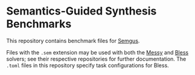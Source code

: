 # Semantics-Guided Synthesis Benchmarks

This repository contains benchmark files for [Semgus](https://semgus.org).

Files with the `.sem` extension may be used with both the [Messy](https://github.com/kjw227/Messy-Release) and [Bless](https://github.com/SemGuS-git/Bless-Release) solvers; see their respective repositories for further documentation. The `.toml` files in this repository specify task configurations for Bless.